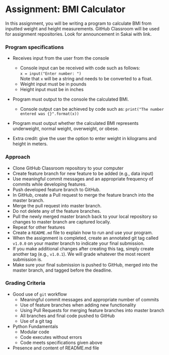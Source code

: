 # Assignment: BMI Calculator
In this assignment, you will be writing a program to calculate BMI from
inputted weight and height measurements.  GitHub Classroom will be used for
assignment repositories.  Look for announcement in Sakai with link.

### Program specifications
* Receives input from the user from the console  
   + Console input can be received with code such as follows:   
   `x = input("Enter number: ")`  
   Note that `x` will be a string and needs to be converted to a float.  
   + Weight input must be in pounds  
   + Height input must be in inches
   
* Program must output to the console the calculated BMI.  
   + Console output can be achieved by code such as:
   `print("The number entered was {}".format(x))`
   
* Program must output whether the calculated BMI represents underweight,
normal weight, overweight, or obese.

* Extra credit:  give the user the option to enter weight in kilograms and 
height in meters.

### Approach
* Clone GitHub Classroom repository to your computer
* Create feature branch for new feature to be added (e.g., data input)
* Use meaningful commit messages and an appropriate frequency of commits while
developing features.
* Push developed feature branch to GitHub.
* In GitHub, create a Pull request to merge the feature branch into the 
master branch.
* Merge the pull request into master branch.
* Do not delete any of the feature branches.
* Pull the newly merged master branch back to your local repository so changes
to master branch are captured locally.
* Repeat for other features
* Create a `README.md` file to explain how to run and use your program.
* When the assignment is completed, create an annotated git tag called `v1.0.0`
on your master branch to indicate your final submission.
* If you make additional changes after creating this tag, simply create another
tag (e.g., `v1.0.1`).  We will grade whatever the most recent submission is.
* Make sure your final submission is pushed to GitHub, merged into the
master branch, and tagged before the deadline.


### Grading Criteria
* Good use of `git` workflow  
    + Meaningful commit messages and appropriate number of commits  
    + Use of feature branches when adding new functionality
    + Using Pull Requests for merging feature branches into master branch
    + All branches and final code pushed to GitHub
    + Use of a git tag
* Python Fundamentals
    + Modular code
    + Code executes without errors
    + Code meets specifications given above
* Presence and content of README.md file
    
